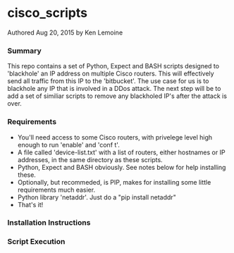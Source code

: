 # cisco_scripts

Authored Aug 20, 2015 by Ken Lemoine

### Summary

This repo contains a set of Python, Expect and BASH scripts designed to 'blackhole' an IP address on multiple Cisco routers.  This will effectively send all traffic from this IP to the 'bitbucket'.  The use case for us is to blackhole any IP that is involved in a DDos attack.  The next step will be to add a set of similiar scripts to remove any blackholed IP's after the attack is over.

### Requirements

* You'll need access to some Cisco routers, with privelege level high enough to run 'enable' and 'conf t'.
* A file called 'device-list.txt' with a list of routers, either hostnames or IP addresses, in the same directory as these scripts.
* Python, Expect and BASH obviously.  See notes below for help installing these.
* Optionally, but recommeded, is PIP, makes for installing some little requirements much easier.
* Python library 'netaddr'.  Just do a "pip install netaddr"
* That's it!

### Installation Instructions

### Script Execution

